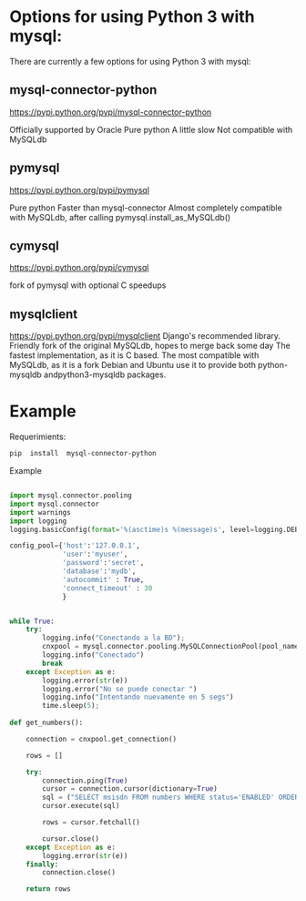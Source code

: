 <!-- TITLE: Mysql -->
<!-- SUBTITLE: A quick summary of Mysql -->

# Options for using Python 3 with mysql:
There are currently a few options for using Python 3 with mysql:

## mysql-connector-python
https://pypi.python.org/pypi/mysql-connector-python

Officially supported by Oracle
Pure python
A little slow
Not compatible with MySQLdb

## pymysql
https://pypi.python.org/pypi/pymysql

Pure python
Faster than mysql-connector
Almost completely compatible with MySQLdb, after calling pymysql.install_as_MySQLdb()

## cymysql
https://pypi.python.org/pypi/cymysql

fork of pymysql with optional C speedups

## mysqlclient
https://pypi.python.org/pypi/mysqlclient
Django's recommended library.
Friendly fork of the original MySQLdb, hopes to merge back some day
The fastest implementation, as it is C based.
The most compatible with MySQLdb, as it is a fork
Debian and Ubuntu use it to provide both python-mysqldb andpython3-mysqldb packages.


# Example
Requerimients:

```sh
pip  install  mysql-connector-python
```

Example


```python

import mysql.connector.pooling
import mysql.connector
import warnings
import logging
logging.basicConfig(format='%(asctime)s %(message)s', level=logging.DEBUG)

config_pool={'host':'127.0.0.1',
             'user':'myuser',
             'password':'secret',
             'database':'mydb',
             'autocommit' : True,
             'connect_timeout' : 30             
             }


while True:
    try:
        logging.info("Conectando a la BD");
        cnxpool = mysql.connector.pooling.MySQLConnectionPool(pool_name='whatssapp_dbpool', pool_size=5, **config_pool)
        logging.info("Conectado")
        break
    except Exception as e:
        logging.error(str(e))
        logging.error("No se puede conectar ")
        logging.info("Intentando nuevamente en 5 segs")
        time.sleep(5);
				
def get_numbers():

    connection = cnxpool.get_connection()

    rows = []

    try:
        connection.ping(True)
        cursor = connection.cursor(dictionary=True)
        sql = ("SELECT msisdn FROM numbers WHERE status='ENABLED' ORDER BY RAND()")
        cursor.execute(sql)

        rows = cursor.fetchall()

        cursor.close()
    except Exception as e:
        logging.error(str(e))
    finally:
        connection.close()

    return rows

```

